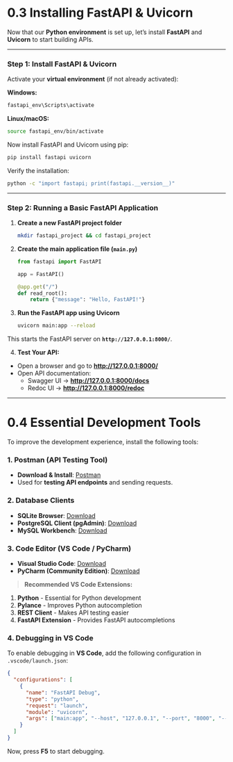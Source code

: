 # **0.3 Installing FastAPI & Uvicorn**

Now that our **Python environment** is set up, let’s install **FastAPI** and **Uvicorn** to start building APIs.

---

### **Step 1: Install FastAPI & Uvicorn**

Activate your **virtual environment** (if not already activated):

**Windows:**

```powershell
fastapi_env\Scripts\activate
```

**Linux/macOS:**

```bash
source fastapi_env/bin/activate
```

Now install FastAPI and Uvicorn using pip:

```bash
pip install fastapi uvicorn
```

Verify the installation:

```bash
python -c "import fastapi; print(fastapi.__version__)"
```

---

### **Step 2: Running a Basic FastAPI Application**

1. **Create a new FastAPI project folder**

   ```bash
   mkdir fastapi_project && cd fastapi_project
   ```

2. **Create the main application file (`main.py`)**

   ```python
   from fastapi import FastAPI

   app = FastAPI()

   @app.get("/")
   def read_root():
       return {"message": "Hello, FastAPI!"}
   ```

3. **Run the FastAPI app using Uvicorn**

   ```bash
   uvicorn main:app --reload
   ```

This starts the FastAPI server on **`http://127.0.0.1:8000/`**.

4. **Test Your API:**

- Open a browser and go to **http://127.0.0.1:8000/**
- Open API documentation:
  - Swagger UI → **http://127.0.0.1:8000/docs**
  - Redoc UI → **http://127.0.0.1:8000/redoc**

---

# **0.4 Essential Development Tools**

To improve the development experience, install the following tools:

### **1. Postman (API Testing Tool)**

- **Download & Install**: [Postman](https://www.postman.com/downloads/)
- Used for **testing API endpoints** and sending requests.

### **2. Database Clients**

- **SQLite Browser**: [Download](https://sqlitebrowser.org/)
- **PostgreSQL Client (pgAdmin)**: [Download](https://www.pgadmin.org/download/)
- **MySQL Workbench**: [Download](https://www.mysql.com/products/workbench/)

### **3. Code Editor (VS Code / PyCharm)**

- **Visual Studio Code**: [Download](https://code.visualstudio.com/)
- **PyCharm (Community Edition)**: [Download](https://www.jetbrains.com/pycharm/download/)

> **Recommended VS Code Extensions:**

1. **Python** - Essential for Python development
2. **Pylance** - Improves Python autocompletion
3. **REST Client** - Makes API testing easier
4. **FastAPI Extension** - Provides FastAPI autocompletions

### **4. Debugging in VS Code**

To enable debugging in **VS Code**, add the following configuration in `.vscode/launch.json`:

```json
{
  "configurations": [
    {
      "name": "FastAPI Debug",
      "type": "python",
      "request": "launch",
      "module": "uvicorn",
      "args": ["main:app", "--host", "127.0.0.1", "--port", "8000", "--reload"]
    }
  ]
}
```

Now, press **F5** to start debugging.

